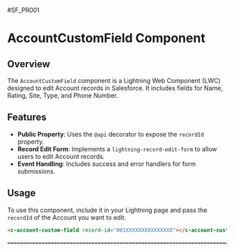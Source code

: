 
#SF_PR001

# AccountCustomField Component

## Overview
The `AccountCustomField` component is a Lightning Web Component (LWC) designed to edit Account records in Salesforce. It includes fields for Name, Rating, Site, Type, and Phone Number.

## Features
- **Public Property**: Uses the `@api` decorator to expose the `recordId` property.
- **Record Edit Form**: Implements a `lightning-record-edit-form` to allow users to edit Account records.
- **Event Handling**: Includes success and error handlers for form submissions.

## Usage
To use this component, include it in your Lightning page and pass the `recordId` of the Account you want to edit.

```html
<c-account-custom-field record-id="001XXXXXXXXXXXXXXX"></c-account-custom-field>

======================================================================================================================
